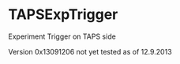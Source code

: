 TAPSExpTrigger
==============

Experiment Trigger on TAPS side

Version 0x13091206 not yet tested as of 12.9.2013
